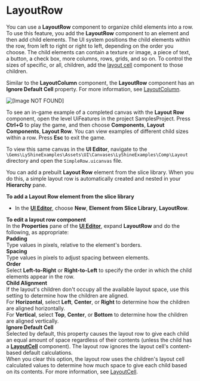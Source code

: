 # LayoutRow<a name="ui-editor-components-layout-row"></a>

You can use a **LayoutRow** component to organize child elements into a row\. To use this feature, you add the **LayoutRow** component to an element and then add child elements\. The UI system positions the child elements within the row, from left to right or right to left, depending on the order you choose\. The child elements can contain a texture or image, a piece of text, a button, a check box, more columns, rows, grids, and so on\. To control the sizes of specific, or all, children, add the [layout cell](ui-editor-components-layout-cell.md) component to those children\. 

Similar to the **LayoutColumn** component, the **LayoutRow** component has an **Ignore Default Cell** property\. For more information, see [LayoutColumn](ui-editor-components-layout-column.md)\.

![\[Image NOT FOUND\]](http://docs.aws.amazon.com/lumberyard/latest/userguide/images/ui-editor-components-layout-row.png)

To see an in\-game example of a completed canvas with the **Layout Row** component, open the level UiFeatures in the project SamplesProject\. Press **Ctrl\+G** to play the game, and then choose **Components**, **Layout Components**, **Layout Row**\. You can view examples of different child sizes within a row\. Press **Esc** to exit the game\.

To view this same canvas in the **UI Editor**, navigate to the `\Gems\LyShineExamples\Assets\UI\Canvases\LyShineExamples\Comp\Layout` directory and open the `SimpleRow.uicanvas` file\.

You can add a prebuilt **Layout Row** element from the slice library\. When you do this, a simple layout row is automatically created and nested in your **Hierarchy** pane\.

**To add a Layout Row element from the slice library**
+ In the [**UI Editor**](ui-editor-using.md), choose **New**, **Element from Slice Library**, **LayoutRow**\.

**To edit a layout row component**  
In the **Properties** pane of the [**UI Editor**](ui-editor-using.md), expand **LayoutRow** and do the following, as appropriate:    
****Padding****  
Type values in pixels, relative to the element's borders\.  
****Spacing****  
Type values in pixels to adjust spacing between elements\.  
****Order****  
Select **Left\-to\-Right** or **Right\-to\-Left** to specify the order in which the child elements appear in the row\.  
****Child Alignment****  
If the layout's children don't occupy all the available layout space, use this setting to determine how the children are aligned\.  
For **Horizontal**, select **Left**, **Center**, or **Right** to determine how the children are aligned horizontally\.   
For **Vertical**, select **Top**, **Center**, or **Bottom** to determine how the children are aligned vertically\.  
****Ignore Default Cell****  
Selected by default, this property causes the layout row to give each child an equal amount of space regardless of their contents \(unless the child has a [**LayoutCell**](ui-editor-components-layout-cell.md) component\)\. The layout row ignores the layout cell's content\-based default calculations\.  
When you clear this option, the layout row uses the children's layout cell calculated values to determine how much space to give each child based on its contents\. For more information, see [LayoutCell](ui-editor-components-layout-cell.md)\.